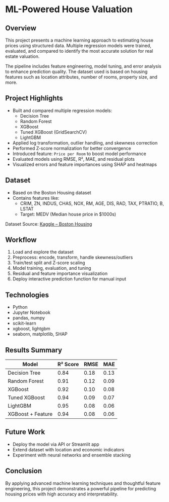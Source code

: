 # ML-Powered House Valuation

## Overview
This project presents a machine learning approach to estimating house prices using structured data. Multiple regression models were trained, evaluated, and compared to identify the most accurate solution for real estate valuation.

The pipeline includes feature engineering, model tuning, and error analysis to enhance prediction quality. The dataset used is based on housing features such as location attributes, number of rooms, property size, and more.

## Project Highlights
- Built and compared multiple regression models:
  - Decision Tree
  - Random Forest
  - XGBoost
  - Tuned XGBoost (GridSearchCV)
  - LightGBM
- Applied log transformation, outlier handling, and skewness correction
- Performed Z-score normalization for better convergence
- Introduced feature: `Price per Room` to boost model performance
- Evaluated models using RMSE, R², MAE, and residual plots
- Visualized errors and feature importances using SHAP and heatmaps

## Dataset
- Based on the Boston Housing dataset
- Contains features like:
  - CRIM, ZN, INDUS, CHAS, NOX, RM, AGE, DIS, RAD, TAX, PTRATIO, B, LSTAT
  - Target: MEDV (Median house price in $1000s)

Dataset Source: [Kaggle – Boston Housing](https://www.kaggle.com/c/boston-housing)

## Workflow
1. Load and explore the dataset
2. Preprocess: encode, transform, handle skewness/outliers
3. Train/test split and Z-score scaling
4. Model training, evaluation, and tuning
5. Residual and feature importance visualization
6. Deploy interactive prediction function for manual input

## Technologies
- Python
- Jupyter Notebook
- pandas, numpy
- scikit-learn
- xgboost, lightgbm
- seaborn, matplotlib, SHAP

## Results Summary

| Model               | R² Score | RMSE   | MAE    |
|---------------------|----------|--------|--------|
| Decision Tree       | 0.84     | 0.18   | 0.13   |
| Random Forest       | 0.91     | 0.12   | 0.09   |
| XGBoost             | 0.92     | 0.10   | 0.08   |
| Tuned XGBoost       | 0.94     | 0.09   | 0.07   |
| LightGBM            | 0.95     | 0.08   | 0.06   |
| XGBoost + Feature   | 0.94     | 0.08   | 0.06   |

## Future Work
- Deploy the model via API or Streamlit app
- Extend dataset with location and economic indicators
- Experiment with neural networks and ensemble stacking

## Conclusion
By applying advanced machine learning techniques and thoughtful feature engineering, this project demonstrates a powerful pipeline for predicting housing prices with high accuracy and interpretability.
